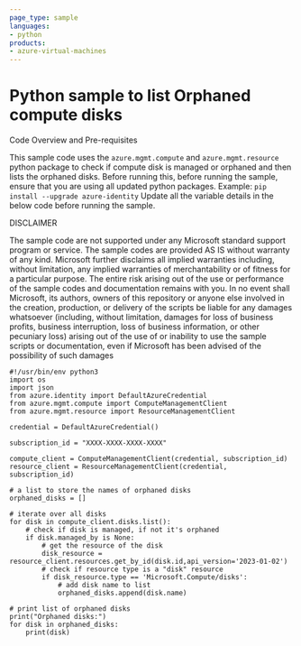 ```yaml
---
page_type: sample
languages:
- python
products:
- azure-virtual-machines
---
```



#  Python sample to list Orphaned compute disks

Code Overview and Pre-requisites
 
 This sample code uses the `azure.mgmt.compute` and `azure.mgmt.resource` python package to check if compute disk is managed or orphaned and then lists the orphaned disks.
 Before running this, before running the sample, ensure that you are using all updated python packages. Example: `pip install --upgrade azure-identity`
 Update all the variable details in the below code before running the sample.
 
 

DISCLAIMER

The sample code are not supported under any Microsoft standard support program or service. The sample codes are provided AS IS without warranty of any kind. Microsoft further disclaims all implied warranties including, without limitation, any implied warranties of merchantability or of fitness for a particular purpose. The entire risk arising out of the use or performance of the sample codes and documentation remains with you. In no event shall Microsoft, its authors, owners of this repository or anyone else involved in the creation, production, or delivery of the scripts be liable for any damages whatsoever (including, without limitation, damages for loss of business profits, business interruption, loss of business information, or other pecuniary loss) arising out of the use of or inability to use the sample scripts or documentation, even if Microsoft has been advised of the possibility of such damages 


```
#!/usr/bin/env python3
import os
import json
from azure.identity import DefaultAzureCredential
from azure.mgmt.compute import ComputeManagementClient
from azure.mgmt.resource import ResourceManagementClient

credential = DefaultAzureCredential()

subscription_id = "XXXX-XXXX-XXXX-XXXX"

compute_client = ComputeManagementClient(credential, subscription_id)
resource_client = ResourceManagementClient(credential, subscription_id)

# a list to store the names of orphaned disks
orphaned_disks = []

# iterate over all disks
for disk in compute_client.disks.list():
    # check if disk is managed, if not it's orphaned
    if disk.managed_by is None:
        # get the resource of the disk
        disk_resource = resource_client.resources.get_by_id(disk.id,api_version='2023-01-02')
        # check if resource type is a "disk" resource
        if disk_resource.type == 'Microsoft.Compute/disks':
            # add disk name to list
            orphaned_disks.append(disk.name)

# print list of orphaned disks
print("Orphaned disks:")
for disk in orphaned_disks:
    print(disk)
```

